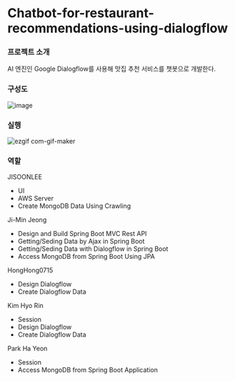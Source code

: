 # Chatbot-for-restaurant-recommendations-using-dialogflow

### 프로젝트 소개
AI 엔진인 Google Dialogflow를 사용해 맛집 추천 서비스를 챗봇으로 개발한다.

### 구성도
![image](https://user-images.githubusercontent.com/46081043/113812584-50745300-97a9-11eb-8158-0e128001be67.png)

### 실행
![ezgif com-gif-maker](https://user-images.githubusercontent.com/46081043/113813497-fb394100-97aa-11eb-8761-89aaa18c729d.gif)

### 역할
JISOONLEE
+ UI
+ AWS Server
+ Create MongoDB Data Using Crawling

Ji-Min Jeong
+ Design and Build Spring Boot MVC Rest API
+ Getting/Seding Data by Ajax in Spring Boot
+ Getting/Seding Data with Dialogflow in Spring Boot
+ Access MongoDB from Spring Boot Using JPA

HongHong0715
+ Design Dialogflow
+ Create Dialogflow Data

Kim Hyo Rin
+ Session
+ Design Dialogflow
+ Create Dialogflow Data

Park Ha Yeon
+ Session
+ Access MongoDB from Spring Boot Application
